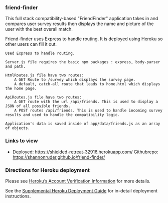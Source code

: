 ### friend-finder
This full stack compatibility-based "FriendFinder" application takes in and compares user survey results then displays the name and picture of the user with the best overall match.
 

Friend-finder uses Express to handle routing. It is deployed using Heroku so other users can fill it out.



    Used Express to handle routing. 

    Server.js file requires the basic npm packages : express, body-parser and path.

    HtmlRoutes.js file have two routes:
        A GET Route to /survey which displays the survey page.
        A default, catch-all route that leads to home.html which displays the home page.

    ApiRoutes.js file have two routes:
        A GET route with the url /api/friends. This is used to display a JSON of all possible friends.
        A POST routes /api/friends. This is used to handle incoming survey results and used to handle the compatibility logic.

    Application's data is saved inside of app/data/friends.js as an array of objects. 




### Links to view

* Deployed: https://shielded-retreat-32916.herokuapp.com/
Githubrepo: https://shannonruder.github.io/friend-finder/

### Directions for Heroku deployment

Please see [Heroku’s Account Verification Information](https://devcenter.heroku.com/articles/account-verification) for more details.

See the [Supplemental Heroku Deployment Guide](../../03-Supplemental/HerokuGuide.md) for in-detail deployment instructions.




